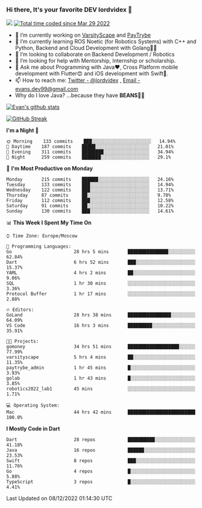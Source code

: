 ### Hi there, It's your favorite DEV lordvidex 👋
<img src="https://komarev.com/ghpvc/?username=lordvidex&label=Views&color=blue&style=plastic" /> <a href="https://wakatime.com/@0e56db35-d16b-410a-acc0-4085055304bf"><img src="https://wakatime.com/badge/user/0e56db35-d16b-410a-acc0-4085055304bf.svg" alt="Total time coded since Mar 29 2022" /></a>

- 🔭 I’m currently working on [VarsityScape](https://varsityscape.com) and [PayTrybe](https://www.paytrybe.com)
- 🌱 I’m currently learning ROS Noetic (for Robotics Systems) with C++ and Python, Backend and Cloud Development with Golang🧙🏼
- 👯 I’m looking to collaborate on Backend Development / Robotics
- 🤔 I’m looking for help with Mentorship, Internship or scholarship.
- 💬 Ask me about Programming with Java❤️, Cross Platform mobile development with Flutter😍 and iOS development with Swift🚀.
- 📫 How to reach me: [Twitter - @lordvidex](https://twitter.com/lordvidex) , [Email - evans.dev99@gmail.com](mailto:evans.dev99@gmail.com?body=Hello%20Evans,)
- Why do I love Java? ...because they have **BEANS**🤤😋

<div>
<!-- <a href="https://github.com/lordvidex">
  <img src="https://github-readme-stats.vercel.app/api/top-langs/?username=lordvidex&theme=light" />
</a>    -->
<!-- [![Top Langs](https://github-readme-stats.vercel.app/api/top-langs/?username=lordvidex)](https://github.com/lordvidex/)  -->
<a href="https://github.com/lordvidex">
 <img src="https://github-readme-stats.vercel.app/api?username=lordvidex&show_icons=true&theme=light&line_height=27" alt="Evan's github stats"/>
</a>
</div>

[![GitHub Streak](https://github-readme-streak-stats.herokuapp.com?user=lordvidex&theme=github-dark&hide_border=true)](https://git.io/streak-stats)

<!--
  <a href="https://github.com/iampawan/FlutterExampleApps">
    <img align="center" src="https://github-readme-stats.vercel.app/api/pin/?username=iampawan&repo=FlutterExampleApps&theme=light" />

  </a>
  <a href="https://github.com/iampawan/VelocityX">
   <img align="center" src="https://github-readme-stats.vercel.app/api/pin/?username=iampawan&repo=VelocityX&theme=light" />
  </a>
-->
<!--START_SECTION:waka-->
**I'm a Night 🦉** 

```text
🌞 Morning    133 commits    ███░░░░░░░░░░░░░░░░░░░░░░   14.94% 
🌆 Daytime    187 commits    █████░░░░░░░░░░░░░░░░░░░░   21.01% 
🌃 Evening    311 commits    ████████░░░░░░░░░░░░░░░░░   34.94% 
🌙 Night      259 commits    ███████░░░░░░░░░░░░░░░░░░   29.1%

```
📅 **I'm Most Productive on Monday** 

```text
Monday       215 commits    ██████░░░░░░░░░░░░░░░░░░░   24.16% 
Tuesday      133 commits    ███░░░░░░░░░░░░░░░░░░░░░░   14.94% 
Wednesday    122 commits    ███░░░░░░░░░░░░░░░░░░░░░░   13.71% 
Thursday     87 commits     ██░░░░░░░░░░░░░░░░░░░░░░░   9.78% 
Friday       112 commits    ███░░░░░░░░░░░░░░░░░░░░░░   12.58% 
Saturday     91 commits     ██░░░░░░░░░░░░░░░░░░░░░░░   10.22% 
Sunday       130 commits    ███░░░░░░░░░░░░░░░░░░░░░░   14.61%

```


📊 **This Week I Spent My Time On** 

```text
⌚︎ Time Zone: Europe/Moscow

💬 Programming Languages: 
Go                       28 hrs 5 mins       ███████████████░░░░░░░░░░   62.84% 
Dart                     6 hrs 52 mins       ███░░░░░░░░░░░░░░░░░░░░░░   15.37% 
YAML                     4 hrs 2 mins        ██░░░░░░░░░░░░░░░░░░░░░░░   9.06% 
SQL                      1 hr 30 mins        ░░░░░░░░░░░░░░░░░░░░░░░░░   3.36% 
Protocol Buffer          1 hr 17 mins        ░░░░░░░░░░░░░░░░░░░░░░░░░   2.88%

🔥 Editors: 
GoLand                   28 hrs 38 mins      ████████████████░░░░░░░░░   64.09% 
VS Code                  16 hrs 3 mins       █████████░░░░░░░░░░░░░░░░   35.91%

🐱‍💻 Projects: 
gomoney                  34 hrs 51 mins      ███████████████████░░░░░░   77.99% 
varsityscape             5 hrs 4 mins        ██░░░░░░░░░░░░░░░░░░░░░░░   11.35% 
paytrybe_admin           1 hr 45 mins        █░░░░░░░░░░░░░░░░░░░░░░░░   3.93% 
golab                    1 hr 43 mins        █░░░░░░░░░░░░░░░░░░░░░░░░   3.85% 
robotics2022_lab1        45 mins             ░░░░░░░░░░░░░░░░░░░░░░░░░   1.71%

💻 Operating System: 
Mac                      44 hrs 42 mins      █████████████████████████   100.0%

```

**I Mostly Code in Dart** 

```text
Dart                     28 repos            ██████████░░░░░░░░░░░░░░░   41.18% 
Java                     16 repos            ██████░░░░░░░░░░░░░░░░░░░   23.53% 
Swift                    8 repos             ███░░░░░░░░░░░░░░░░░░░░░░   11.76% 
Go                       4 repos             █░░░░░░░░░░░░░░░░░░░░░░░░   5.88% 
TypeScript               3 repos             █░░░░░░░░░░░░░░░░░░░░░░░░   4.41%

```



 Last Updated on 08/12/2022 01:14:30 UTC
<!--END_SECTION:waka-->
